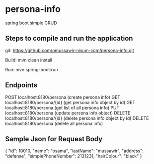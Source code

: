 # persona-info
spring boot simple CRUD

## Steps to compile and run the application

git: https://github.com/omussawir-nisum-com/persona-info.git

Build: mvn clean install

Run: mvn spring-boot:run

## Endpoints

POST localhost:8180/persona  (create persona info)
GET localhost:8180/persona/{id} (get persona info object by id)
GET localhost:8180/persona (get list of all persona info)
PUT localhost:8180/persona (update persona info object)
DELETE localhost:8180/persona/{id} (delete persona info object by id)
DELETE localhost:8180/persona (delete all persona info)

## Sample Json for Request Body

{
    "id": 10010,
    "name": "osama",
    "lastName": "mussawir",
    "address": "defense",
    "simplePhoneNumber": 2131231,
    "hairColour": "black"
}




